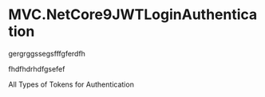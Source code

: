 
# MVC.NetCore9JWTLoginAuthentication




gergrggssegsfffgferdfh

fhdfhdrhdfgsefef




















All Types of Tokens for Authentication








